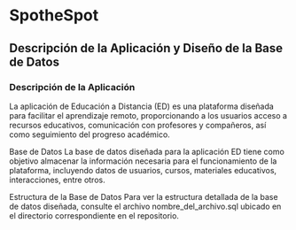 # SpotheSpot
<h2>Descripción de la Aplicación y Diseño de la Base de Datos</h2>
<h3>Descripción de la Aplicación</h3>
La aplicación de Educación a Distancia (ED) es una plataforma diseñada para facilitar el aprendizaje remoto, proporcionando a los usuarios acceso a recursos educativos, comunicación con profesores y compañeros, así como seguimiento del progreso académico.

Base de Datos
La base de datos diseñada para la aplicación ED tiene como objetivo almacenar la información necesaria para el funcionamiento de la plataforma, incluyendo datos de usuarios, cursos, materiales educativos, interacciones, entre otros.

Estructura de la Base de Datos
Para ver la estructura detallada de la base de datos diseñada, consulte el archivo nombre_del_archivo.sql ubicado en el directorio correspondiente en el repositorio.
